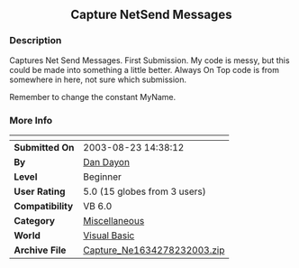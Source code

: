 ﻿<div align="center">

## Capture NetSend Messages


</div>

### Description

Captures Net Send Messages. First Submission. My code is messy, but this could be made into something a little better. Always On Top code is from somewhere in here, not sure which submission.

Remember to change the constant MyName.
 
### More Info
 


<span>             |<span>
---                |---
**Submitted On**   |2003-08-23 14:38:12
**By**             |[Dan Dayon](https://github.com/Planet-Source-Code/PSCIndex/blob/master/ByAuthor/dan-dayon.md)
**Level**          |Beginner
**User Rating**    |5.0 (15 globes from 3 users)
**Compatibility**  |VB 6\.0
**Category**       |[Miscellaneous](https://github.com/Planet-Source-Code/PSCIndex/blob/master/ByCategory/miscellaneous__1-1.md)
**World**          |[Visual Basic](https://github.com/Planet-Source-Code/PSCIndex/blob/master/ByWorld/visual-basic.md)
**Archive File**   |[Capture\_Ne1634278232003\.zip](https://github.com/Planet-Source-Code/dan-dayon-capture-netsend-messages__1-47934/archive/master.zip)








